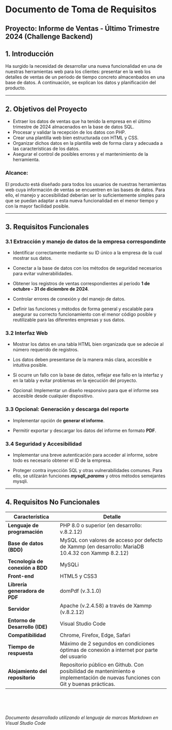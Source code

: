 ﻿# **Documento de Toma de Requisitos**  
## **Proyecto: Informe de Ventas - Último Trimestre 2024 (Challenge Backend)**  

## **1. Introducción**  
Ha surgido la necesidad de desarrollar una nueva funcionalidad en una de nuestras herramientas web para los clientes: presentar en la web los detalles de ventas de un periodo de tiempo concreto almacenbados en una base de datos. A continuación, se explican los datos y planificación del producto.

---

## **2. Objetivos del Proyecto**  
- Extraer los datos de ventas que ha tenido la empresa en el último trimestre de 2024 almacenados en la base de datos SQL.
- Procesar y validar la recepción de los datos con PHP.  
- Crear una plantilla web bien estructurada con HTML y CSS.  
- Organizar dichos datos en la plantilla web de forma clara y adecuada a las características de los datos.  
- Asegurar el control de posibles errores y el mantenimiento de la herramienta.  

###  **Alcance:**
El producto está diseñado para todos los usuarios de nuestras herramientas web cuya información de ventas se encuentren en las bases de datos. Para ello, el manejo y accesibilidad deberían ser lo suficientemente simples para que se puedan adaptar a esta nueva funcionalidad en el menor tiempo y con la mayor facilidad posible. 


---

## **3. Requisitos Funcionales**  

### **3.1 Extracción y manejo de datos de la empresa correspondinte**  

- Identificar correctamente mediante su ID único a la empresa de la cual mostrar sus datos.

- Conectar a la base de datos con los métodos de seguridad necesarios para evitar vulnerabilidades.

- Obtener los registros de ventas correspondientes al período **1 de octubre - 31 de diciembre de 2024**.  

- Controlar errores de conexión y del manejo de datos.

- Definir las funciones y métodos de forma general y escalable para asegurar su correcto funcionamiento con el menor código posible y reutilizable para las diferentes empresas y sus datos.


### **3.2 Interfaz Web**  
- Mostrar los datos en una tabla HTML bien organizada que se adecúe al número requerido de registros.  

- Los datos deben presentarse de la manera más clara, accesible e intuitiva posible.

- Si ocurre un fallo con la base de datos, reflejar ese fallo en la interfaz y en la tabla y evitar problemas en la ejecución del proyecto.
 

- Opcional: Implementar un diseño responsivo para que el informe sea accesible desde cualquier dispositivo.


### **3.3 Opcional: Generación y descarga del reporte**  

- Implementar opción de **generar el informe**.  

- Permitir exportar y descargar los datos del informe en formato **PDF**. 

### **3.4 Seguridad y Accesibilidad**  
- Implementar una breve autenticación para acceder al informe, sobre todo es necesario obtener el ID de la empresa.
  
- Proteger contra inyección SQL y otras vulnerabilidades comunes. Para ello, se utilzarán funciones ***mysqli_params*** y otros métodos semejantes mysqli.  

---

## **4. Requisitos No Funcionales**  
| **Característica**           | **Detalle**                                      |
|-----------------------------|--------------------------------------------------|
| **Lenguaje de programación** | PHP 8.0 o superior (en desarrollo: v.8.2.12)    |
| **Base de datos (BDD)**      | MySQL con valores de acceso por defecto de Xammp (en desarrollo: MariaDB 10.4.32 con Xammp 8.2.12) |
| **Tecnología de conexión a BDD** | MySQLi                                   |
| **Front-end**               | HTML5 y CSS3                                   |
| **Librería generadora de PDF**               | domPdf (v.3.1.0)                                  |
| **Servidor**                | Apache (v.2.4.58) a través de Xammp (v.8.2.12)            |
| **Entorno de Desarrollo (IDE)**                | Visual Studio Code           |
| **Compatibilidad**          | Chrome, Firefox, Edge, Safari|
| **Tiempo de respuesta**     | Máximo de 2 segundos en condiciones óptimas de conexión a internet por parte del usuario   |
| **Alojamiento del repositorio**     | Repositorio público en Github. Con posibilidad de mantenimiento e implementación de nuevas funciones con Git y buenas prácticas.    |

<br>
<br>
<br>

*Documento desarrollado utilizando el lenguaje de marcas Markdown en Visual Studio Code*

